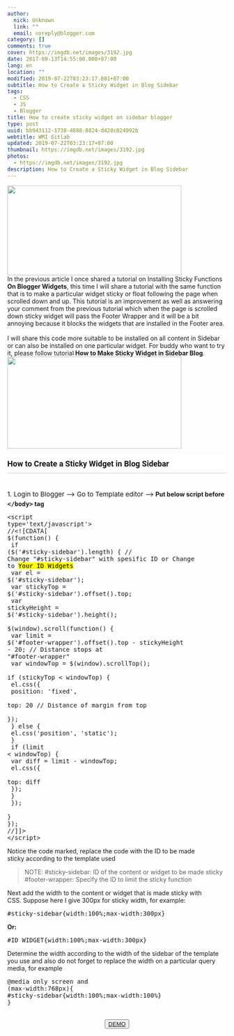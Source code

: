 ```yaml
---
author:
  nick: Unknown
  link: ""
  email: noreply@blogger.com
category: []
comments: true
cover: https://imgdb.net/images/3192.jpg
date: 2017-09-13T14:55:00.000+07:00
lang: en
location: ""
modified: 2019-07-22T03:23:17.881+07:00
subtitle: How to Create a Sticky Widget in Blog Sidebar
tags:
  - CSS
  - JS
  - Blogger
title: How to create sticky widget on sidebar blogger
type: post
uuid: bb943112-1738-4888-8824-d420c024992b
webtitle: WMI Gitlab
updated: 2019-07-22T03:23:17+07:00
thumbnail: https://imgdb.net/images/3192.jpg
photos:
  - https://imgdb.net/images/3192.jpg
description: How to Create a Sticky Widget in Blog Sidebar
---
```


<img height="206" src="https://imgdb.net/images/3192.jpg" width="400"><br>In the previous article I once shared a tutorial on Installing Sticky Functions<br><strong>  On Blogger Widgets</strong>, this time I will share a tutorial with the same function that is to make a particular widget sticky or float following the page when scrolled down and up. This tutorial is an improvement as well as answering your comment from the previous tutorial which when the page is scrolled down sticky widget will pass the Footer Wrapper and it will be a bit annoying because it blocks the widgets that are installed in the Footer area.<br><br>I will share this code more suitable to be installed on all content in Sidebar or can also be installed on one particular widget. For buddy who want to try it, please follow tutorial<strong>&nbsp;How to Make Sticky Widget in Sidebar Blog</strong>.<br><img height="211" src="https://imgdb.net/images/3193.jpg" width="400"><br><h4 style="background-color: white; border-color: rgb(21, 21, 21) rgb(21, 21, 21) rgb(224, 224, 224); border-style: none none solid; border-width: 0px 0px 2px; color: #151515; font-family: Roboto, sans-serif, sans-serif-light, sans-serif; font-size: 18px; font-weight: 500; margin: 0px 0px 10px; padding: 10px 0px; word-wrap: break-word;"><span class="notranslate" style="border: 0px none rgb(21, 21, 21);"><b style="border: 0px none rgb(21, 21, 21);">How to Create a Sticky Widget in Blog Sidebar</b></span></h4><br style="background-color: white; border: 0px none rgb(21, 21, 21); color: #151515; font-family: Roboto, sans-serif, sans-serif-light, sans-serif; font-size: 15px; line-height: 25.5px;"><span class="notranslate" style="background-color: white; border: 0px none rgb(21 , 21 , 21); color: #151515; font-family: &quot;roboto&quot; , sans-serif , , sans-serif; font-size: 15px; line-height: 25.5px;">1. Login to Blogger --&gt; Go to Template editor --&gt;</span><b>&nbsp;Put below script before <kbd>&lt;/body&gt;</kbd> tag</b><br><pre>&lt;script type='text/javascript'&gt;<br>//&lt;![CDATA[<br>$(function() {<br>  if ($('<kbd class="blue">#sticky-sidebar</kbd>').length) { // <kbd class="yellow">Change "#sticky-sidebar" with spesific ID or Change to <mark>Your ID Widgets</mark></kbd><br>    var el = $('<kbd class="blue">#sticky-sidebar</kbd>');<br>    var stickyTop = $('<kbd class="blue">#sticky-sidebar</kbd>').offset().top;<br>    var stickyHeight = $('<kbd class="blue">#sticky-sidebar</kbd>').height();<br>    $(window).scroll(function() {<br>      var limit = $('<kbd class="red">#footer-wrapper</kbd>').offset().top - stickyHeight - 20; // <kbd class="yellow">Distance stops at "#footer-wrapper"</kbd><br>      var windowTop = $(window).scrollTop();<br>      if (stickyTop &lt; windowTop) {<br>        el.css({<br>          position: 'fixed',<br>          top: 20 // <kbd class="yellow">Distance of margin from top</kbd><br>        });<br>      } else {<br>        el.css('position', 'static');<br>      }<br>      if (limit &lt; windowTop) {<br>        var diff = limit - windowTop;<br>        el.css({<br>          top: diff<br>        });<br>      }<br>    });<br>  }<br>});<br>//]]&gt;<br>&lt;/script&gt;</pre>Notice the code marked, replace the code with the ID to be made sticky&nbsp;according to the template used<br><blockquote>NOTE: #sticky-sidebar: ID of the content or widget to be made sticky<br>#footer-wrapper: Specify the ID to limit the sticky function</blockquote>Next add the width to the content or widget that is made sticky with CSS.&nbsp;Suppose here I give 300px for sticky width, for example:<br><pre>#sticky-sidebar{width:100%;max-width:300px}</pre><b>Or:</b><br><pre>#ID_WIDGET{width:100%;max-width:300px}</pre>Determine the width according to the width of the sidebar of the template you use and also do not forget to replace the width on a particular query media, for example<br><pre>@media only screen and (max-width:768px){<br>#sticky-sidebar{width:100%;max-width:100%}<br>}</pre><br><center><button><a href="https://l3n4r0x.cf/source/php/codepen.php?user=arlinadesign&amp;id=OMXaYb&amp;tab=result&amp;h=500" rel="noopener noreferer nofollow">DEMO</a></button></center>